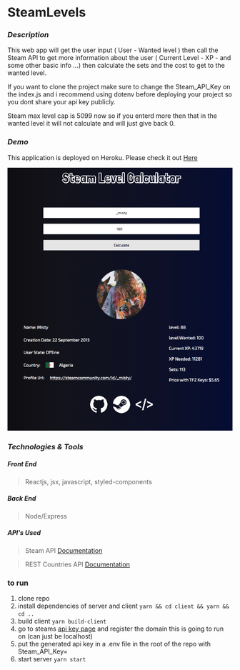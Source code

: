 # SteamLevels
### *Description*

This web app will get the user input ( User - Wanted level ) then call the Steam API to get more information about the user ( Current Level - XP - and some other basic info ...) then calculate the sets and the cost to get to the wanted level.

If you want to clone the project make sure to change the Steam_API_Key on the index.js and i recommend using dotenv before deploying your project so you dont share your api key publicly.

Steam max level cap is 5099 now so if you enterd more then that in the wanted level it will not calculate and will just give back 0.

### *Demo*

This application is deployed on Heroku. Please check it out [Here](https://steamlevelcalculator.herokuapp.com/)


![demo](/demo.png)



### *Technologies & Tools*
##### *Front End*
> Reactjs, jsx, javascript, styled-components
##### *Back End*
>Node/Express
##### *API's Used*
>Steam API [Documentation](https://partner.steamgames.com/doc/webapi/IPlayerService)

>REST Countries API [Documentation](https://restcountries.eu/)

### to run

1. clone repo
2. install dependencies of server and client
`yarn && cd client && yarn && cd ..`
3. build client
`yarn build-client`
4. go to steams [api key page](https://steamcommunity.com/dev/apikey) and register the domain this is going to run on (can just be localhost)
5. put the generated api key in a .env file in the root of the repo with Steam_API_Key=
6. start server
`yarn start`
